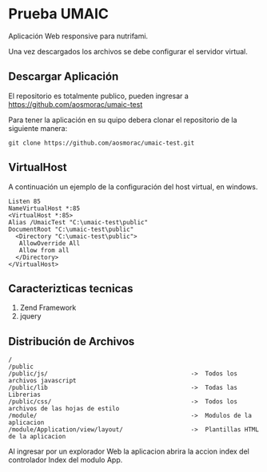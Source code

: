 Prueba UMAIC
=======================

Aplicación Web responsive para nutrifami.

Una vez descargados los archivos se debe configurar el servidor virtual.


Descargar Aplicación
--------------------
El repositorio es totalmente publico, pueden ingresar a https://github.com/aosmorac/umaic-test

Para tener la aplicación en su quipo debera clonar el repositorio de la siguiente manera:

    git clone https://github.com/aosmorac/umaic-test.git


VirtualHost
--------------
 A continuación un ejemplo de la configuración del host virtual, en windows.
 
    Listen 85
    NameVirtualHost *:85
    <VirtualHost *:85>
    Alias /UmaicTest "C:\umaic-test\public"
    DocumentRoot "C:\umaic-test\public"
      <Directory "C:\umaic-test\public">
       AllowOverride All
       Allow from all
      </Directory>
    </VirtualHost>


Caracterizticas tecnicas
------------------------

 1. Zend Framework
 2. jquery


Distribución de Archivos
------------------------

    /
    /public
    /public/js/                                        ->  Todos los archivos javascript
    /public/lib                                        ->  Todas las Librerias
    /public/css/                                       ->  Todos los archivos de las hojas de estilo
    /module/                                           ->  Modulos de la aplicacion
    /module/Application/view/layout/                   ->  Plantillas HTML de la aplicacion

Al ingresar por un explorador Web la aplicacion abrira la accion index del controlador Index del modulo App.


